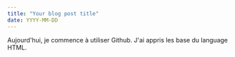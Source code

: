 ```yaml
---
title: "Your blog post title"
date: YYYY-MM-DD
---
```


Aujourd'hui, je commence à utiliser Github. J'ai appris les base du language HTML.
